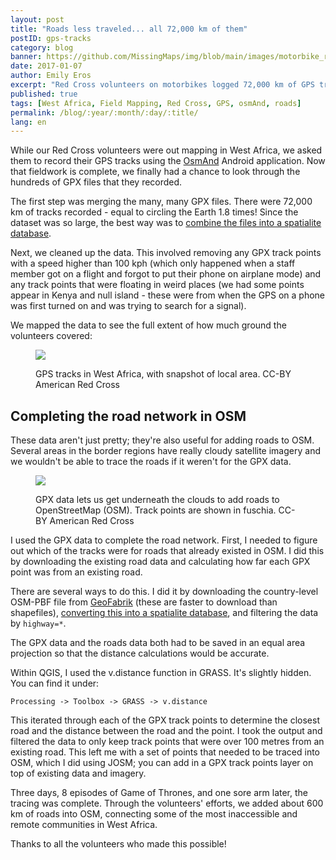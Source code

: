 ```yaml
---
layout: post
title: "Roads less traveled... all 72,000 km of them"
postID: gps-tracks
category: blog
banner: https://github.com/MissingMaps/img/blob/main/images/motorbike_road.png
date: 2017-01-07
author: Emily Eros
excerpt: "Red Cross volunteers on motorbikes logged 72,000 km of GPS tracks during border mapping in West Africa. We used these data to get under the clouds and add roads to OSM that can't be seen from satellite imagery. These roads connect some of the most remote communities in the region. Here's how we processed the dataset and what we were able to do with it."
published: true
tags: [West Africa, Field Mapping, Red Cross, GPS, osmAnd, roads]
permalink: /blog/:year/:month/:day/:title/
lang: en
---
```


While our Red Cross volunteers were out mapping in West Africa, we asked them to record their GPS tracks using the [OsmAnd](http://osmand.net/) Android application. Now that fieldwork is complete, we finally had a chance to look through the hundreds of GPX files that they recorded.

The first step was merging the many, many GPX files. There were 72,000 km of tracks recorded - equal to circling the Earth 1.8 times! Since the dataset was so large, the best way was to [combine the files into a spatialite database](https://github.com/ptrv/gpx2spatialite).

Next, we cleaned up the data. This involved removing any GPX track points with a speed higher than 100 kph (which only happened when a staff member got on a flight and forgot to put their phone on airplane mode) and any track points that were floating in weird places (we had some points appear in Kenya and null island - these were from when the GPS on a phone was first turned on and was trying to search for a signal).

We mapped the data to see the full extent of how much ground the volunteers covered:

<figure>
<a href="https://github.com/MissingMaps/img/blob/main/images/gpx-tracks-compressed.png">
<img src="https://github.com/MissingMaps/img/blob/main/images/gpx-tracks-compressed.png"></a>
<p class="caption">GPS tracks in West Africa, with snapshot of local area. CC-BY American Red Cross</p>
</figure>

## Completing the road network in OSM

These data aren't just pretty; they're also useful for adding roads to OSM. Several areas in the border regions have really cloudy satellite imagery and we wouldn't be able to trace the roads if it weren't for the GPX data.

<figure>
<img src="https://github.com/MissingMaps/img/blob/main/images/trace_roads.png">
<p class="caption">GPX data lets us get underneath the clouds to add roads to OpenStreetMap (OSM). Track points are shown in fuschia. CC-BY American Red Cross</p>
</figure>

I used the GPX data to complete the road network. First, I needed to figure out which of the tracks were for roads that already existed in OSM. I did this by downloading the existing road data and calculating how far each GPX point was from an existing road.

There are several ways to do this. I did it by downloading the country-level OSM-PBF file from [GeoFabrik](http://download.geofabrik.de/) (these are faster to download than shapefiles), [converting this into a spatialite database](https://github.com/AmericanRedCross/workflows/blob/master/converting_pbf_into_spatialite.md), and filtering the data by `highway=*`.

The GPX data and the roads data both had to be saved in an equal area projection so that the distance calculations would be accurate.

Within QGIS, I used the v.distance function in GRASS. It's slightly hidden. You can find it under:

`Processing -> Toolbox -> GRASS -> v.distance`

This iterated through each of the GPX track points to determine the closest road and the distance between the road and the point. I took the output and filtered the data to only keep track points that were over 100 metres from an existing road. This left me with a set of points that needed to be traced into OSM, which I did using JOSM; you can add in a GPX track points layer on top of existing data and imagery.

Three days, 8 episodes of Game of Thrones, and one sore arm later, the tracing was complete. Through the volunteers' efforts, we added about 600 km of roads into OSM, connecting some of the most inaccessible and remote communities in West Africa.

Thanks to all the volunteers who made this possible!
